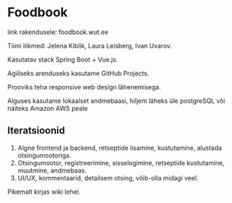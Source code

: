 # Foodbook

link rakendusele: foodbook.wut.ee

Tiimi liikmed: Jelena Kiblik, Laura Leisberg, Ivan Uvarov.

Kasutatav stack Spring Boot + Vue.js.

Agiilseks arenduseks kasutame GitHub Projects.

Prooviks teha responsive web design lähenemisega.

Alguses kasutame lokaalset andmebaasi, hiljem läheks üle postgreSQL või näiteks Amazon AWS peale

<h2>Iteratsioonid</h2>
<ol>
  <li>Algne frontend ja backend, retseptide lisamine, kustutamine, alustada otsingumootoriga.
  <li>Otsingumootor, registreerimine, sisselogimine, retseptide kustutamine, muutmine, andmebaas.</li>
  <li>UI/UX, kommentaarid, detailsem otsing, võib-olla midagi veel.</li>
</ol>

Pikemalt kirjas wiki lehel.
